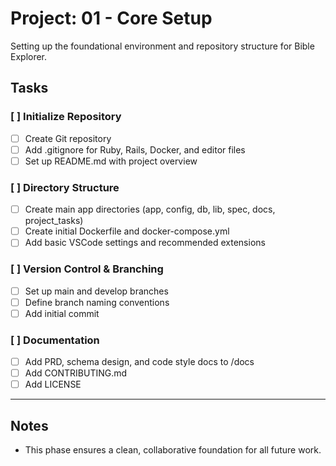 # Project: 01 - Core Setup

Setting up the foundational environment and repository structure for Bible Explorer.

## Tasks

### [ ] Initialize Repository
- [ ] Create Git repository
- [ ] Add .gitignore for Ruby, Rails, Docker, and editor files
- [ ] Set up README.md with project overview

### [ ] Directory Structure
- [ ] Create main app directories (app, config, db, lib, spec, docs, project_tasks)
- [ ] Create initial Dockerfile and docker-compose.yml
- [ ] Add basic VSCode settings and recommended extensions

### [ ] Version Control & Branching
- [ ] Set up main and develop branches
- [ ] Define branch naming conventions
- [ ] Add initial commit

### [ ] Documentation
- [ ] Add PRD, schema design, and code style docs to /docs
- [ ] Add CONTRIBUTING.md
- [ ] Add LICENSE

---

## Notes
- This phase ensures a clean, collaborative foundation for all future work. 